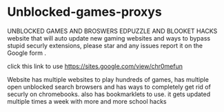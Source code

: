 # Unblocked-games-proxys
UNBLOCKED GAMES AND BROSWERS
EDPUZZLE AND BLOOKET HACKS 
website that will auto update new gaming websites and ways to bypass stupid securly extensions, please star and any issues report it on the Google form .

click this link to use 
https://sites.google.com/view/chr0mefun 




  

Website has multiple websites to play hundreds of games, has multiple open unblocked search browsers and has ways to completely get rid of securly on chromebooks. also has bookmarklets to use. it gets updated multiple times a week with more and more school hacks
